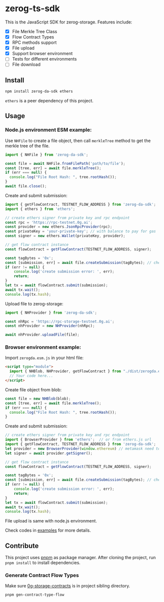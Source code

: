 # zerog-ts-sdk

This is the JavaScript SDK for zerog-storage. Features include:

- [x] File Merkle Tree Class
- [x] Flow Contract Types
- [x] RPC methods support
- [x] File upload
- [x] Support browser environment
- [ ] Tests for different environments
- [ ] File download

## Install

```sh
npm install zerog-da-sdk ethers
```

`ethers` is a peer dependency of this project.

## Usage

### Node.js environment ESM example:

Use `NHFile` to create a file object, then call `merkleTree` method to get the merkle tree of the file.

```js
import { NHFile } from 'zerog-da-sdk';

const file = await NHFile.fromFilePath('path/to/file');
const [tree, err] = await file.merkleTree();
if (err === null) {
  console.log("File Root Hash: ", tree.rootHash());
}
await file.close();
```

Create and submit submission:

```js
import { getFlowContract, TESTNET_FLOW_ADDRESS } from 'zerog-da-sdk';
import { ethers } from 'ethers';

// create ethers signer from private key and rpc endpoint
const rpc = 'https://rpc-testnet.0g.ai';
const provider = new ethers.JsonRpcProvider(rpc);
const privateKey = 'your-private-key'; // with balance to pay for gas
const signer = new ethers.Wallet(privateKey, provider);

// get flow contract instance
const flowContract = getFlowContract(TESTNET_FLOW_ADDRESS, signer);

const tagBytes = '0x';
const [submission, err] = await file.createSubmission(tagBytes); // check previous example for file
if (err != null) {
    console.log('create submission error: ', err);
    return;
}
let tx = await flowContract.submit(submission);
await tx.wait();
console.log(tx.hash);
```

Upload file to zerog-storage:

```js
import { NHProvider } from 'zerog-da-sdk';

const nhRpc = 'https://rpc-storage-testnet.0g.ai';
const nhProvider = new NHProvider(nhRpc);

await nhProvider.uploadFile(file);
```

### Browser environment example:

Import `zerogda.esm.js` in your html file:

```html
<script type="module">
  import { NHBlob, NHProvider, getFlowContract } from "./dist/zerogda.esm.js";
  // Your code here...
</script>
```

Create file object from blob:

```js
const file = new NHBlob(blob);
const [tree, err] = await file.merkleTree();
if (err === null) {
  console.log("File Root Hash: ", tree.rootHash());
}
```

Create and submit submission:

```js
// create ethers signer from private key and rpc endpoint
import { BrowserProvider } from 'ethers';  // or from ethers.js url
import { getFlowContract, TESTNET_FLOW_ADDRESS } from 'zerog-da-sdk';
let provider = new BrowserProvider(window.ethereum) // metamask need to be installed
let signer = await provider.getSigner();

// get flow contract instance
const flowContract = getFlowContract(TESTNET_FLOW_ADDRESS, signer);

const tagBytes = '0x';
const [submission, err] = await file.createSubmission(tagBytes); // check previous example for file
if (err != null) {
    console.log('create submission error: ', err);
    return;
}
let tx = await flowContract.submit(submission);
await tx.wait();
console.log(tx.hash);
```

File upload is same with node.js environment.

Check codes in [examples](./examples) for more details.

## Contribute

This project uses [pnpm](https://pnpm.js.org/) as package manager. After cloning the project, run `pnpm install` to install dependencies.

### Generate Contract Flow Types

Make sure [0g-storage-contracts](https://github.com/0glabs/0g-storage-contracts) is in project sibling directory.

```sh
pnpm gen-contract-type-flow
```
